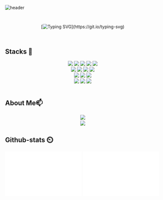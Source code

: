 ![header](https://capsule-render.vercel.app/api?type=waving&color=0:f6acdd,100:c6acf6&width=1500&height=240&section=header&text=Hello%20World✋%20I'm%20Hyeji!&fontSize=50&fontColor=ffffff )  


<div align="center">
  <br>

  [![Typing SVG](https://readme-typing-svg.demolab.com?font=Solway&size=35&pause=1000&color=E6B9F7&center=true&vCenter=true&width=1000&lines=I'm+Front-end+Developer;I'm+currently+learning+Web;)](https://git.io/typing-svg) 
  
</div>

<br>

 
## Stacks 📖
<div align="center">
  <img src="https://img.shields.io/badge/html5-E34F26?style=for-the-badge&logo=html5&logoColor=white">
  <img src="https://img.shields.io/badge/css-1572B6?style=for-the-badge&logo=css3&logoColor=white">
  <img src="https://img.shields.io/badge/javascript-F7DF1E?style=for-the-badge&logo=javascript&logoColor=black">
  <img src="https://img.shields.io/badge/jquery-0769AD?style=for-the-badge&logo=jquery&logoColor=white">
  <img src="https://img.shields.io/badge/react-61DAFB?style=for-the-badge&logo=react&logoColor=black">
  <br>
  
  <img src="https://img.shields.io/badge/bootstrap-7952B3?style=for-the-badge&logo=bootstrap&logoColor=white">
  <img src="https://img.shields.io/badge/github-181717?style=for-the-badge&logo=github&logoColor=white">
  <img src="https://img.shields.io/badge/tailwind-06B6D4?style=for-the-badge&logo=Tailwind css&logoColor=white">
  <img src="https://img.shields.io/badge/sass-CC6699?style=for-the-badge&logo=sass&logoColor=white">
  <br>
  
  <img src="https://img.shields.io/badge/typescript-3178C6?style=for-the-badge&logo=typescript&logoColor=white">
  <img src="https://img.shields.io/badge/styled-component-DB7093?style=for-the-badge&logo=styled-component&logoColor=white">
  <img src="https://img.shields.io/badge/c-A8B9CC?style=for-the-badge&logo=c&logoColor=white">
  <br>
  
  <img src="https://img.shields.io/badge/discord-5865F2?style=for-the-badge&logo=discord&logoColor=white">
  <img src="https://img.shields.io/badge/slack-4A154B?style=for-the-badge&logo=slack&logoColor=white">
  <img src="https://img.shields.io/badge/notion-000000?style=for-the-badge&logo=notion&logoColor=white">
  
  
</div>

<br>

## About Me📫
<div align=center>
          <a href="mailto:seok157500@gmail.com"> <img src="https://img.shields.io/badge/gmail-D14836?style=for-the-badge&logo=gmail&logoColor=white&link=mailto:seok157500@gmail.com"> </a>


  <br>
  <a href="https://hits.seeyoufarm.com"><img src="https://hits.seeyoufarm.com/api/count/incr/badge.svg?url=https%3A%2F%2Fgithub.com%2Fhyejee0504%2F&count_bg=%23000000&title_bg=%23000000&icon=github.svg&icon_color=%23FFFFFF&title=GitHub&edge_flat=false"/></a>
</div>

## Github-stats ⏲️  

<img src="https://raw.githubusercontent.com/hyejee0504/github-stats-transparent/output/generated/overview.svg" width="49.2%" /> <img src="https://raw.githubusercontent.com/hyejee0504/github-stats-transparent/output/generated/languages.svg?exclude_repo=test1" width="49.2%" />
